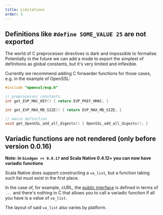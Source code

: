 ```yaml
---
title: Limitations
order: 5
---
```


## Definitions like `#define SOME_VALUE 25` are not exported

The world of C preprocessor directives is dark and impossible to formalise.
Potentially in the future we can add a mode to export the simplest of definitions
as global constants, but it's very limited and inflexible.

Currently we recommend adding C forwarder functions for those cases, e.g. in the example of OpenSSL:

```c
#include "openssl/evp.h"

// preprocessor constants
int get_EVP_MAC_KEY() { return EVP_PKEY_HMAC; }

int get_EVP_MAX_MD_SIZE() { return EVP_MAX_MD_SIZE; }

// macro definition
void get_OpenSSL_add_all_digests() { OpenSSL_add_all_digests(); }
```

## Variadic functions are not rendered (only before version 0.0.16)

**Note: in `bindgen >= 0.0.17` and Scala Native 0.4.12+ you can now have variadic functions**

Scala Native does support constructing a `va_list`, but a function taking such list must exist in the first place.

In the case of, for example, cURL, the [public interface](https://github.com/curl/curl/blob/master/include/curl/curl.h#L2889) is defined in terms of `...` and there's 
nothing in C that allows you to call a variadic function if all you have is a value of `va_list`.

The layout of said `va_list` also varies by platform.

